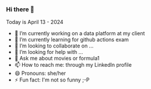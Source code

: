 ### Hi there 👋

Today is April 13 - 2024

- 🔭 I’m currently working on a data platform at my client
- 🌱 I’m currently learning for github actions exam
- 👯 I’m looking to collaborate on ...
- 🤔 I’m looking for help with ...
- 💬 Ask me about movies or formula1
- 📫 How to reach me: through my LinkedIn profile
- 😄 Pronouns: she/her
- ⚡ Fun fact: I'm not so funny ;-P

<!--
**paulienleeuwenburgh/paulienleeuwenburgh** is a ✨ _special_ ✨ repository because its `README.md` (this file) appears on your GitHub profile.

Here are some ideas to get you started:

- 🔭 I’m currently working on a data platform at my client
- 🌱 I’m currently learning for github foundations exam
- 👯 I’m looking to collaborate on ...
- 🤔 I’m looking for help with ...
- 💬 Ask me about movies or formula1
- 📫 How to reach me: through my LinkedIn profile
- 😄 Pronouns: she/her
- ⚡ Fun fact: I'm funny ;-P
-->
